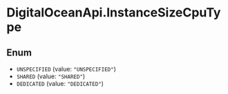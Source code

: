 # DigitalOceanApi.InstanceSizeCpuType

## Enum

* `UNSPECIFIED` (value: `"UNSPECIFIED"`)
* `SHARED` (value: `"SHARED"`)
* `DEDICATED` (value: `"DEDICATED"`)

